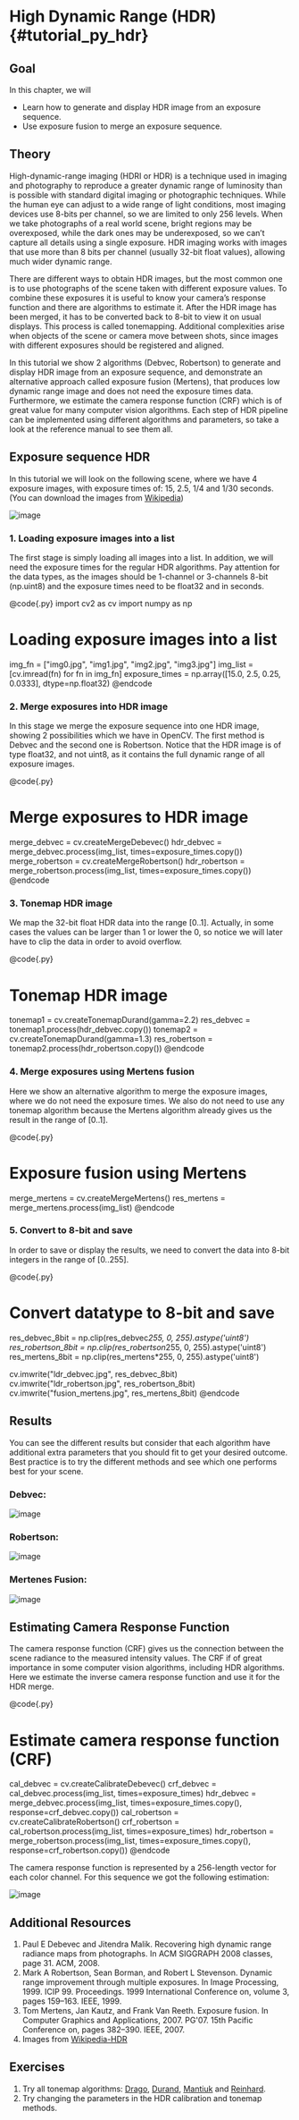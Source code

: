 High Dynamic Range (HDR) {#tutorial_py_hdr}
========================

Goal
----

In this chapter, we will

- Learn how to generate and display HDR image from an exposure sequence.
- Use exposure fusion to merge an exposure sequence.

Theory
------

High-dynamic-range imaging (HDRI or HDR) is a technique used in imaging and photography to reproduce
a greater dynamic range of luminosity than is possible with standard digital imaging or photographic
techniques. While the human eye can adjust to a wide range of light conditions, most imaging devices use 8-bits
per channel, so we are limited to only 256 levels. When we take photographs of a real
world scene, bright regions may be overexposed, while the dark ones may be underexposed, so we
can’t capture all details using a single exposure. HDR imaging works with images that use more
than 8 bits per channel (usually 32-bit float values), allowing much wider dynamic range.

There are different ways to obtain HDR images, but the most common one is to use photographs of
the scene taken with different exposure values. To combine these exposures it is useful to know your
camera’s response function and there are algorithms to estimate it. After the HDR image has been
merged, it has to be converted back to 8-bit to view it on usual displays. This process is called
tonemapping. Additional complexities arise when objects of the scene or camera move between shots,
since images with different exposures should be registered and aligned.

In this tutorial we show 2 algorithms (Debvec, Robertson) to generate and display HDR image from an
exposure sequence, and demonstrate an alternative approach called exposure fusion (Mertens), that
produces low dynamic range image and does not need the exposure times data.
Furthermore, we estimate the camera response function (CRF) which is of great value for many computer
vision algorithms.
Each step of HDR pipeline can be implemented using different algorithms and parameters, so take a
look at the reference manual to see them all.


Exposure sequence HDR
---------------------

In this tutorial we will look on the following scene, where we have 4 exposure
images, with exposure times of: 15, 2.5, 1/4 and 1/30 seconds. (You can download
the images from [Wikipedia](https://en.wikipedia.org/wiki/High-dynamic-range_imaging))

![image](images/exposures.jpg)

### 1. Loading exposure images into a list

The first stage is simply loading all images into a list.
In addition, we will need the exposure times for the regular HDR algorithms.
Pay attention for the data types, as the images should be 1-channel or 3-channels
8-bit (np.uint8) and the exposure times need to be float32 and in seconds.

@code{.py}
import cv2 as cv
import numpy as np

# Loading exposure images into a list
img_fn = ["img0.jpg", "img1.jpg", "img2.jpg", "img3.jpg"]
img_list = [cv.imread(fn) for fn in img_fn]
exposure_times = np.array([15.0, 2.5, 0.25, 0.0333], dtype=np.float32)
@endcode

### 2. Merge exposures into HDR image

In this stage we merge the exposure sequence into one HDR image, showing 2 possibilities
which we have in OpenCV. The first method is Debvec and the second one is Robertson.
Notice that the HDR image is of type float32, and not uint8, as it contains the
full dynamic range of all exposure images.

@code{.py}
# Merge exposures to HDR image
merge_debvec = cv.createMergeDebevec()
hdr_debvec = merge_debvec.process(img_list, times=exposure_times.copy())
merge_robertson = cv.createMergeRobertson()
hdr_robertson = merge_robertson.process(img_list, times=exposure_times.copy())
@endcode

### 3. Tonemap HDR image

We map the 32-bit float HDR data into the range [0..1].
Actually, in some cases the values can be larger than 1 or lower the 0, so notice
we will later have to clip the data in order to avoid overflow.

@code{.py}
# Tonemap HDR image
tonemap1 = cv.createTonemapDurand(gamma=2.2)
res_debvec = tonemap1.process(hdr_debvec.copy())
tonemap2 = cv.createTonemapDurand(gamma=1.3)
res_robertson = tonemap2.process(hdr_robertson.copy())
@endcode

### 4. Merge exposures using Mertens fusion

Here we show an alternative algorithm to merge the exposure images, where
we do not need the exposure times. We also do not need to use any tonemap
algorithm because the Mertens algorithm already gives us the result in the
range of [0..1].

@code{.py}
# Exposure fusion using Mertens
merge_mertens = cv.createMergeMertens()
res_mertens = merge_mertens.process(img_list)
@endcode

### 5. Convert to 8-bit and save

In order to save or display the results, we need to convert the data into 8-bit
integers in the range of [0..255].

@code{.py}
# Convert datatype to 8-bit and save
res_debvec_8bit = np.clip(res_debvec*255, 0, 255).astype('uint8')
res_robertson_8bit = np.clip(res_robertson*255, 0, 255).astype('uint8')
res_mertens_8bit = np.clip(res_mertens*255, 0, 255).astype('uint8')

cv.imwrite("ldr_debvec.jpg", res_debvec_8bit)
cv.imwrite("ldr_robertson.jpg", res_robertson_8bit)
cv.imwrite("fusion_mertens.jpg", res_mertens_8bit)
@endcode

Results
-------

You can see the different results but consider that each algorithm have additional
extra parameters that you should fit to get your desired outcome. Best practice is
to try the different methods and see which one performs best for your scene.

### Debvec:

![image](images/ldr_debvec.jpg)

### Robertson:

![image](images/ldr_robertson.jpg)

### Mertenes Fusion:

![image](images/fusion_mertens.jpg)


Estimating Camera Response Function
-----------------------------------

The camera response function (CRF) gives us the connection between the scene radiance
to the measured intensity values. The CRF if of great importance in some computer vision
algorithms, including HDR algorithms. Here we estimate the inverse camera response
function and use it for the HDR merge.

@code{.py}
# Estimate camera response function (CRF)
cal_debvec = cv.createCalibrateDebevec()
crf_debvec = cal_debvec.process(img_list, times=exposure_times)
hdr_debvec = merge_debvec.process(img_list, times=exposure_times.copy(), response=crf_debvec.copy())
cal_robertson = cv.createCalibrateRobertson()
crf_robertson = cal_robertson.process(img_list, times=exposure_times)
hdr_robertson = merge_robertson.process(img_list, times=exposure_times.copy(), response=crf_robertson.copy())
@endcode

The camera response function is represented by a 256-length vector for each color channel.
For this sequence we got the following estimation:

![image](images/crf.jpg)

Additional Resources
--------------------

1. Paul E Debevec and Jitendra Malik. Recovering high dynamic range radiance maps from photographs. In ACM SIGGRAPH 2008 classes, page 31. ACM, 2008.
2. Mark A Robertson, Sean Borman, and Robert L Stevenson. Dynamic range improvement through multiple exposures. In Image Processing, 1999. ICIP 99. Proceedings. 1999 International Conference on, volume 3, pages 159–163. IEEE, 1999.
3. Tom Mertens, Jan Kautz, and Frank Van Reeth. Exposure fusion. In Computer Graphics and Applications, 2007. PG'07. 15th Pacific Conference on, pages 382–390. IEEE, 2007.
4. Images from [Wikipedia-HDR](https://en.wikipedia.org/wiki/High-dynamic-range_imaging)

Exercises
---------
1. Try all tonemap algorithms: [Drago](http://docs.opencv.org/master/da/d53/classcv_1_1TonemapDrago.html), [Durand](http://docs.opencv.org/master/da/d3d/classcv_1_1TonemapDurand.html), [Mantiuk](http://docs.opencv.org/master/de/d76/classcv_1_1TonemapMantiuk.html) and [Reinhard](http://docs.opencv.org/master/d0/dec/classcv_1_1TonemapReinhard.html).
2. Try changing the parameters in the HDR calibration and tonemap methods.